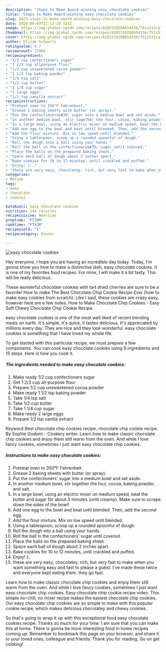 ```yaml
---
description: "Steps to Make Award-winning easy chocolate cookies"
title: "Steps to Make Award-winning easy chocolate cookies"
slug: 4423-steps-to-make-award-winning-easy-chocolate-cookies
date: 2020-09-03T21:12:29.521Z
image: https://img-global.cpcdn.com/recipes/6265318288654336/751x532cq70/easy-chocolate-cookies-recipe-main-photo.jpg
thumbnail: https://img-global.cpcdn.com/recipes/6265318288654336/751x532cq70/easy-chocolate-cookies-recipe-main-photo.jpg
cover: https://img-global.cpcdn.com/recipes/6265318288654336/751x532cq70/easy-chocolate-cookies-recipe-main-photo.jpg
author: Elijah Schwartz
ratingvalue: 4.7
reviewcount: 37868
recipeingredient:
- "1/2 cup confectioners sugar"
- "1 2/3 cup allpurpose flour"
- "1/2 cup unsweetened cocoa powder"
- "1 1/2 tsp baking powder"
- "1/4 tsp salt"
- "1/2 cup butter"
- "1 1/4 cup sugar"
- "2 large eggs"
- "1/2 tsp vanilla extract"
recipeinstructions:
- "Preheat oven to 350°F Fahrenheit."
- "Grease 2 baking sheets with butter (or spray)."
- "Put the confectioners&#39; sugar into a medium bowl and set aside."
- "In another medium bowl, stir together the four, cocoa, baking powder, and salt."
- "In a large bowl, using an electric mixer on medium speed, beat the butter and sugar for about 3 minutes (until creamy). Make sure to scrape down the sides of the bowl!"
- "Add one egg to the bowl and beat until blended. Then, add the second egg."
- "Add the flour mixture. Mix on low speed until blended."
- "Using a tablespoon, scoop up a rounded spoonful of dough."
- "Roll the dough into a ball using your hands."
- "Roll the ball in the confectioners&#39; sugar until covered."
- "Place the balls on the prepared baking sheet."
- "Space each ball of dough about 2 inches apart."
- "Bake cookies for 10 to 12 minutes, until crackled and puffed."
- "Enjoy! (:."
- "these are very easy, chocolatey, rich, but very fast to make when you want something easy and fast to please a guest. I&#39;ve made these twice and everyone kept eating them. they go fast."
categories:
- Recipe
tags:
- easy
- chocolate
- cookies

katakunci: easy chocolate cookies 
nutrition: 144 calories
recipecuisine: American
preptime: "PT30M"
cooktime: "PT43M"
recipeyield: "1"
recipecategory: Dinner

---
```



![easy chocolate cookies](https://img-global.cpcdn.com/recipes/6265318288654336/751x532cq70/easy-chocolate-cookies-recipe-main-photo.jpg)

Hey everyone, I hope you are having an incredible day today. Today, I'm gonna show you how to make a distinctive dish, easy chocolate cookies. It is one of my favorites food recipes. For mine, I will make it a bit tasty. This will be really delicious.

These wonderful chocolate cookies with tart dried cherries are sure to be a favorite! How to make The Best Chocolate Chip Cookie Recipe Ever (how to make easy cookies from scratch). Like I said, these cookies are crazy easy, however here are a few notes. How to Make Chocolate Chip Cookies - Easy Soft Chewy Chocolate Chip Cookie Recipe.

easy chocolate cookies is one of the most well liked of recent trending meals on earth. It's simple, it's quick, it tastes delicious. It's appreciated by millions every day. They are nice and they look wonderful. easy chocolate cookies is something that I have loved my whole life.


To get started with this particular recipe, we must prepare a few components. You can cook easy chocolate cookies using 9 ingredients and 15 steps. Here is how you cook it.

<!--inarticleads1-->

##### The ingredients needed to make easy chocolate cookies:

1. Make ready 1/2 cup confectioners sugar
1. Get 1 2/3 cup all-purpose flour
1. Prepare 1/2 cup unsweetened cocoa powder
1. Make ready 1 1/2 tsp baking powder
1. Take 1/4 tsp salt
1. Take 1/2 cup butter
1. Take 1 1/4 cup sugar
1. Make ready 2 large eggs
1. Prepare 1/2 tsp vanilla extract


Keyword Best chocolate chip cookies recipe, chocolate chip cookie recipe. By Sophie Godwin - Cookery writer. Learn how to make classic chocolate chip cookies and enjoy them still warm from the oven. And while I love fancy cookies, sometimes I just want easy chocolate chip cookies. 

<!--inarticleads2-->

##### Instructions to make easy chocolate cookies:

1. Preheat oven to 350°F Fahrenheit.
1. Grease 2 baking sheets with butter (or spray).
1. Put the confectioners&#39; sugar into a medium bowl and set aside.
1. In another medium bowl, stir together the four, cocoa, baking powder, and salt.
1. In a large bowl, using an electric mixer on medium speed, beat the butter and sugar for about 3 minutes (until creamy). Make sure to scrape down the sides of the bowl!
1. Add one egg to the bowl and beat until blended. Then, add the second egg.
1. Add the flour mixture. Mix on low speed until blended.
1. Using a tablespoon, scoop up a rounded spoonful of dough.
1. Roll the dough into a ball using your hands.
1. Roll the ball in the confectioners&#39; sugar until covered.
1. Place the balls on the prepared baking sheet.
1. Space each ball of dough about 2 inches apart.
1. Bake cookies for 10 to 12 minutes, until crackled and puffed.
1. Enjoy! (:.
1. these are very easy, chocolatey, rich, but very fast to make when you want something easy and fast to please a guest. I&#39;ve made these twice and everyone kept eating them. they go fast.


Learn how to make classic chocolate chip cookies and enjoy them still warm from the oven. And while I love fancy cookies, sometimes I just want easy chocolate chip cookies. Easy chocolate chip cookie recipe video. This simple no-chill, no mixer recipe makes the easiest chocolate chip cookies. Our easy chocolate chip cookies are so simple to make with this popular cookie recipe, which makes delicious chocolatey and chewy cookies. 

So that's going to wrap it up with this exceptional food easy chocolate cookies recipe. Thanks so much for your time. I am sure that you can make this at home. There is gonna be more interesting food in home recipes coming up. Remember to bookmark this page on your browser, and share it to your loved ones, colleague and friends. Thank you for reading. Go on get cooking!

